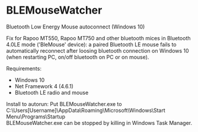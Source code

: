 # BLEMouseWatcher
Bluetooth Low Energy Mouse autoconnect (Windows 10)

Fix for Rapoo MT550, Rapoo MT750 and other bluetooth mices in Bluetooth 4.0LE mode ('BleMouse' device): a paired Bluetooth LE mouse fails to automatically reconnect after loosing bluetooth connection on Windows 10 (when restarting PC, on/off bluetooth on PC or on mouse).

Requirements:
 - Windows 10
 - Net Framework 4 (4.6.1)
 - Bluetooth LE radio and mouse
 
 Install to autorun:
 Put BLEMouseWatcher.exe to C:\Users\[Username]\AppData\Roaming\Microsoft\Windows\Start Menu\Programs\Startup\
 BLEMouseWatcher.exe can be stopped by killing in Windows Task Manager.
 
